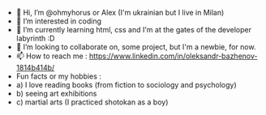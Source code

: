 - 👋 Hi, I’m @ohmyhorus or Alex (I'm ukrainian but I live in Milan)
- 👀 I’m interested in coding
- 🌱 I’m currently learning html, css and I'm at the gates of the developer labyrinth :D
- 💞️ I’m looking to collaborate on, some project, but I'm a newbie, for now.
- 📫 How to reach me : https://www.linkedin.com/in/oleksandr-bazhenov-1814b414b/
- Fun facts or my hobbies : 
- a) I love reading books (from fiction to sociology and psychology) 
- b) seeing art exhibitions 
- c) martial arts (I practiced shotokan as a boy)
